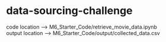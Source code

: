 # data-sourcing-challenge
code location --> M6_Starter_Code/retrieve_movie_data.ipynb  
output location --> M6_Starter_Code/output/collected_data.csv
